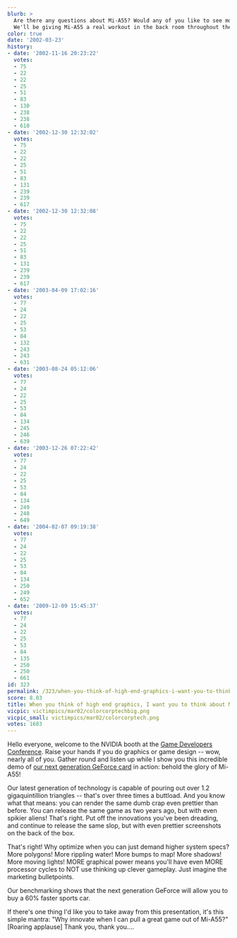```yaml
---
blurb: >
  Are there any questions about Mi-A55? Would any of you like to see more of Mi-A55?
  We'll be giving Mi-A55 a real workout in the back room throughout the show.
color: true
date: '2002-03-23'
history:
- date: '2002-11-16 20:23:22'
  votes:
  - 75
  - 22
  - 22
  - 25
  - 51
  - 83
  - 130
  - 238
  - 238
  - 610
- date: '2002-12-30 12:32:02'
  votes:
  - 75
  - 22
  - 22
  - 25
  - 51
  - 83
  - 131
  - 239
  - 239
  - 617
- date: '2002-12-30 12:32:08'
  votes:
  - 75
  - 22
  - 22
  - 25
  - 51
  - 83
  - 131
  - 239
  - 239
  - 617
- date: '2003-04-09 17:02:16'
  votes:
  - 77
  - 24
  - 22
  - 25
  - 53
  - 84
  - 132
  - 243
  - 243
  - 631
- date: '2003-08-24 05:12:06'
  votes:
  - 77
  - 24
  - 22
  - 25
  - 53
  - 84
  - 134
  - 245
  - 246
  - 639
- date: '2003-12-26 07:22:42'
  votes:
  - 77
  - 24
  - 22
  - 25
  - 53
  - 84
  - 134
  - 249
  - 248
  - 649
- date: '2004-02-07 09:19:38'
  votes:
  - 77
  - 24
  - 22
  - 25
  - 53
  - 84
  - 134
  - 250
  - 249
  - 652
- date: '2009-12-09 15:45:37'
  votes:
  - 77
  - 24
  - 22
  - 25
  - 53
  - 84
  - 135
  - 250
  - 250
  - 661
id: 323
permalink: /323/when-you-think-of-high-end-graphics-i-want-you-to-think-about-mia55/
score: 8.03
title: When you think of high end graphics, I want you to think about Mi-A55.
vicpic: victimpics/mar02/colorcorptechbig.png
vicpic_small: victimpics/mar02/colorcorptech.png
votes: 1603
---
```


Hello everyone, welcome to the NVIDIA booth at the [Game Developers
Conference](http://web.archive.org/web/20020323000000/http://gamespy.com/gdc2002).
Raise your hands if you do graphics or game design -- wow, nearly all of
you. Gather round and listen up while I show you this incredible demo of
[our next generation GeForce card](%ARTICLE[313]%) in action: behold
the glory of Mi-A55!

Our latest generation of technology is capable of pouring out over 1.2
gigaquintillion triangles -- that's over three times a buttload. And you
know what that means: you can render the same dumb crap even prettier
than before. You can release the same game as two years ago, but with
even spikier aliens! That's right. Put off the innovations you've been
dreading, and continue to release the same slop, but with even prettier
screenshots on the back of the box.

That's right! Why optimize when you can just demand higher system specs?
More polygons! More rippling water! More bumps to map! More shadows!
More moving lights! MORE graphical power means you'll have even MORE
processor cycles to NOT use thinking up clever gameplay. Just imagine
the marketing bulletpoints.

Our benchmarking shows that the next generation GeForce will allow you
to buy a 60% faster sports car.

If there's one thing I'd like you to take away from this presentation,
it's this simple mantra: "Why innovate when I can pull a great game out
of Mi-A55?" \[Roaring applause\] Thank you, thank you....